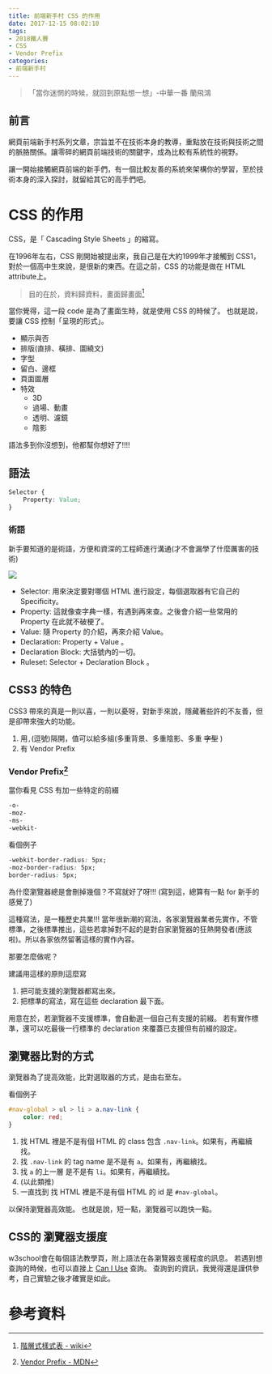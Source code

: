 ```yaml
---
title: 前端新手村 CSS 的作用
date: 2017-12-15 08:02:10
tags: 
- 2018鐵人賽
- CSS
- Vendor Prefix
categories: 
- 前端新手村
---
```

> 「當你迷惘的時候，就回到原點想一想」-中華一番 蘭飛鴻

## 前言

網頁前端新手村系列文章，宗旨並不在技術本身的教導，重點放在技術與技術之間的脈胳關係。讓零碎的網頁前端技術的關鍵字，成為比較有系統性的視野。

讓一開始接觸網頁前端的新手們，有一個比較友善的系統來架構你的學習，至於技術本身的深入探討，就留給其它的高手們吧。

# CSS 的作用

CSS，是「 Cascading Style Sheets 」的縮寫。

在1996年左右，CSS 剛開始被提出來，我自己是在大約1999年才接觸到 CSS1，對於一個高中生來說，是很新的東西。在這之前，CSS 的功能是做在 HTML attribute上。

> 目的在於，資料歸資料，畫面歸畫面[^1]

當你覺得，這一段 code 是為了畫面生時，就是使用 CSS 的時候了。
也就是說，要讓 CSS 控制「呈現的形式」。

- 顯示與否
- 排版(直排、橫排、圖繞文)
- 字型
- 留白、邊框
- 頁面圖層
- 特效
    - 3D
    - 過場、動畫
    - 透明、濾鏡
    - 陰影

語法多到你沒想到，他都幫你想好了!!!!

## 語法

```css
Selector {
    Property: Value;
}
```

### 術語

新手要知道的是術語，方便和資深的工程師進行溝通(才不會漏學了什麼厲害的技術)

![](https://i.imgur.com/8x561cf.png)

- Selector: 用來決定要對哪個 HTML 進行設定，每個選取器有它自己的 Specificity。
- Property: 這就像查字典一樣，有遇到再來查。之後會介紹一些常用的 Property 在此就不破梗了。
- Value: 隨 Property 的介紹，再來介紹 Value。
- Declaration: Property + Value 。
- Declaration Block: 大括號內的一切。
- Ruleset: Selector + Declaration Block 。

## CSS3 的特色

CSS3 帶來的真是一則以喜，一則以憂呀，對新手來說，隱藏著些許的不友善，但是卻帶來強大的功能。

1. 用`,`(逗號)隔開，值可以給多組(多重背景、多重陰影、多重 ~~字型~~ )
2. 有 Vendor Prefix

### Vendor Prefix[^2]

當你看見 CSS 有加一些特定的前綴

```css
-o-
-moz-
-ms-
-webkit-
```

看個例子

```css
-webkit-border-radius: 5px;
-moz-border-radius: 5px;
border-radius: 5px;
```

為什麼瀏覽器總是會刪掉幾個？不寫就好了呀!!!
(寫到這，總算有一點 for 新手的感覺了)

這種寫法，是一種歷史共業!!!
當年很新潮的寫法，各家瀏覽器業者先實作，不管標準，之後標準推出，這些若拿掉對不起的是對自家瀏覽器的狂熱開發者(應該啦)。所以各家依然留著這樣的實作內容。

那要怎麼做呢？

建議用這樣的原則這麼寫
1. 把可能支援的瀏覽器都寫出來。
2. 把標準的寫法，寫在這些 declaration 最下面。

用意在於，若瀏覽器不支援標準，會自動選一個自己有支援的前綴。
若有實作標準，還可以吃最後一行標準的 declaration 來覆蓋已支援但有前綴的設定。


## 瀏覽器比對的方式

瀏覽器為了提高效能，比對選取器的方式，是由右至左。

看個例子

```css
#nav-global > ul > li > a.nav-link {
    color: red;
}
```

1. 找 HTML 裡是不是有個 HTML 的 class 包含 `.nav-link`。如果有，再繼續找。
2. 找 `.nav-link` 的 tag name 是不是有 `a`。如果有，再繼續找。
3. 找 `a` 的上一層 是不是有 `li`。如果有，再繼續找。
4. (以此類推)
5. 一直找到 找 HTML 裡是不是有個 HTML 的 id 是 `#nav-global`。

以保持瀏覽器高效能。
也就是說，短一點，瀏覽器可以跑快一點。

## CSS的 瀏覽器支援度

w3school會在每個語法教學頁，附上語法在各瀏覽器支援程度的訊息。
若遇到想查詢的時候，也可以直接上 [Can I Use](https://caniuse.com/) 查詢。
查詢到的資訊，我覺得還是謹供參考，自己實驗之後才確實是如此。

# 參考資料

[^1]: [階層式樣式表 - wiki](https://zh.wikipedia.org/wiki/%E5%B1%82%E5%8F%A0%E6%A0%B7%E5%BC%8F%E8%A1%A8)
[^2]: [Vendor Prefix - MDN](https://developer.mozilla.org/zh-TW/docs/Glossary/Vendor_Prefix)

